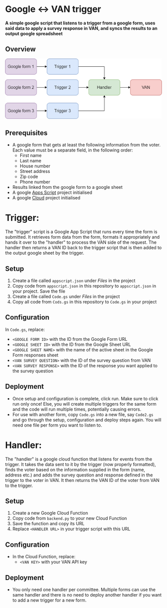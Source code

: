 # Google <-> VAN trigger

<b>A simple google script that listens to a trigger from a google form, uses said data to apply a survey response in VAN, and syncs the results to an output
google spreadsheet</b>

## Overview

<img src="./scope.png"/>

## Prerequisites

-   A google form that gets at least the following information from the voter. Each value must be a separate field, in the following order:
    -   First name
    -   Last name
    -   House number
    -   Street address
    -   Zip code
    -   Phone number
-   Results linked from the google form to a google sheet
-   A google [Apps Script](https://script.google.com/home/projects/) project initialised
-   A google [Cloud](https://console.cloud.google.com/functions) project initialised

# Trigger:

The "trigger" script is a Google App Script that runs every time the form is submitted. It retrieves form data from the form, formats it appropriately and hands
it over to the "handler" to process the VAN side of the request. The handler then returns a VAN ID back to the trigger script that is then added to the output
google sheet by the trigger.

## Setup

1. Create a file called `appscript.json` under <i>Files</i> in the project
2. Copy code from `appscript.json` in this repository to `appscript.json` in your project. Save the file
3. Create a file called `Code.gs` under <i>Files</i> in the project
4. Copy all code from `Cods.gs` in this repository to `Code.gs` in your project

## Configuration

In `Code.gs`, replace:

-   `<GOOGLE FORM ID>` with the ID from the Google Form URL
-   `<GOOGLE SHEET ID>` with the ID from the Google Sheet URL
-   `<GOOGLE SHEET NAME>` with the name of the active sheet in the Google Form responses sheet
-   `<VAN SURVEY QUESTION>` with the ID of the survey question from VAN
-   `<VAN SURVEY RESPONSE>` with the ID of the response you want applied to the survey question

## Deployment

-   Once setup and configuration is complete, click run. Make sure to click run only once! Else, you will create multiple triggers for the same form and the
    code will run multiple times, potentially causing errors.
-   For use with another form, copy `Code.gs` into a new file, say `Code2.gs` and go through the setup, configuration and deploy steps again. You will need one
    file per form you want to listen to.

# Handler:

The "handler" is a google cloud function that listens for events from the trigger. It takes the data sent to it by the trigger (now properly formatted), finds
the voter based on the information supplied in the form (name, address etc.) and adds the survey question and response defined in the trigger to the voter in
VAN. It then returns the VAN ID of the voter from VAN to the trigger.

## Setup

1. Create a new Google Cloud Function
2. Copy code from `backend.py` to your new Cloud Function
3. Save the function and copy its URL
4. Replace `<HANDLER URL>` in your trigger script with this URL

## Configuration

-   In the Cloud Function, replace:
    -   `<VAN KEY>` with your VAN API key

## Deployment

-   You only need one handler per committee. Multiple forms can use the same handler and there is no need to deploy another handler if you want to add a new
    trigger for a new form.
